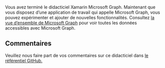 <!-- markdownlint-disable MD002 MD041 -->

Vous avez terminé le didacticiel Xamarin Microsoft Graph. Maintenant que vous disposez d’une application de travail qui appelle Microsoft Graph, vous pouvez expérimenter et ajouter de nouvelles fonctionnalités. Consultez [la vue d’ensemble de Microsoft Graph](/graph/overview) pour voir toutes les données accessibles avec Microsoft Graph.

## <a name="feedback"></a>Commentaires

Veuillez nous faire part de vos commentaires sur ce didacticiel dans [le référentiel GitHub.](https://github.com/microsoftgraph/msgraph-training-xamarin)
